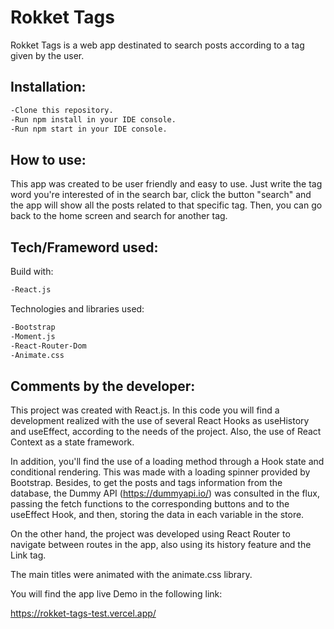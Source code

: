 # Rokket Tags

Rokket Tags is a web app destinated to search posts according to a tag given by the user.


## Installation:

```bash
-Clone this repository.
-Run npm install in your IDE console.
-Run npm start in your IDE console.
```


## How to use:

This app was created to be user friendly and easy to use. Just write the tag word you're interested of in the search bar, click the button "search" and the app will show all the posts related to that specific tag. Then, you can go back to the home screen and search for another tag.


## Tech/Frameword used:

Build with: 
```bash
-React.js
```
Technologies and libraries used:
```bash
-Bootstrap
-Moment.js
-React-Router-Dom
-Animate.css
```

## Comments by the developer:

This project was created with React.js. In this code you will find a development realized with the use of several React Hooks as useHistory and useEffect, according to the needs of the project. Also, the use of React Context as a state framework. 

In addition, you'll find the use of a loading method through a Hook state and conditional rendering. This was made with a loading spinner provided by Bootstrap. Besides, to get the posts and tags information from the database, the Dummy API (https://dummyapi.io/) was consulted in the flux, passing the fetch functions to the corresponding buttons and to the useEffect Hook, and then, storing the data in each variable in the store.

On the other hand, the project was developed using React Router to navigate between routes in the app, also using its history feature and the Link tag.

The main titles were animated with the animate.css library.

You will find the app live Demo in the following link:

https://rokket-tags-test.vercel.app/










